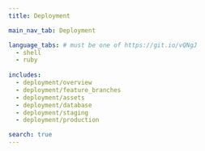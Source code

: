 ```yaml
---
title: Deployment

main_nav_tab: Deployment

language_tabs: # must be one of https://git.io/vQNgJ
  - shell
  - ruby
  
includes:
  - deployment/overview
  - deployment/feature_branches
  - deployment/assets
  - deployment/database
  - deployment/staging
  - deployment/production

search: true
---
```

